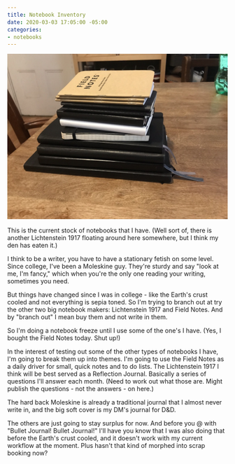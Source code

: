 ```yaml
---
title: Notebook Inventory
date: 2020-03-03 17:05:00 -05:00
categories:
- notebooks
---
```


![52981449-668E-4B81-9DE1-F02C39A3790E_1_105_c.jpeg](/uploads/52981449-668E-4B81-9DE1-F02C39A3790E_1_105_c.jpeg)

This is the current stock of notebooks that I have.  (Well sort of, there is another Lichtenstein 1917 floating around here somewhere, but I think my den has eaten it.) 

I think to be a writer, you have to have a stationary fetish on some level.  Since college, I've been a Moleskine guy. They're sturdy and say "look at me, I'm fancy," which when you're the only one reading your writing, sometimes you need. 

But things have changed since I was in college - like the Earth's crust cooled and not everything is sepia toned. So I'm trying to branch out at try the other two big notebook makers: Lichtenstein 1917 and Field Notes. And by "branch out" I mean buy them and not write in them.

So I'm doing a notebook freeze until I use some of the one's I have. (Yes, I bought the Field Notes today. Shut up!)

In the interest of testing out some of the other types of notebooks I have, I'm going to break them up into themes.  I'm going to use the Field Notes as a daily driver for small, quick notes and to do lists.  The Lichtenstein 1917 I think will be best served as a Reflection Journal.  Basically a series of questions I'll answer each month. (Need to work out what those are. Might publish the questions - not the answers - on here.) 

The hard back Moleskine is already a traditional journal that I almost never write in, and the big soft cover is my DM's journal for D&D. 

The others are just going to stay surplus for now.  And before you @ with "Bullet Journal! Bullet Journal!" I'll have you know that I was also doing that before the Earth's crust cooled, and it doesn't work with my current workflow at the moment.  Plus hasn't that kind of morphed into scrap booking now? 